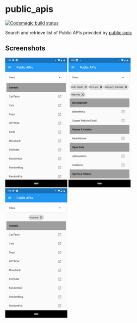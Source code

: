 # public_apis 

[![Codemagic build status](https://api.codemagic.io/apps/5cfe10e0c807881c821b0978/5cfe10e0c807881c821b0977/status_badge.svg)](https://codemagic.io/apps/5cfe10e0c807881c821b0978/5cfe10e0c807881c821b0977/latest_build)

Search and retrieve list of Public APIs provided by [public-apis](https://github.com/public-apis/public-apis)

## Screenshots

<img src="https://raw.githubusercontent.com/dragneelfps/public_apis/master/screenshots/flutter_01.png" width="200">

<img src="https://raw.githubusercontent.com/dragneelfps/public_apis/master/screenshots/flutter_02.png" width="200">

<img src="https://raw.githubusercontent.com/dragneelfps/public_apis/master/screenshots/flutter_03.png" width="200">